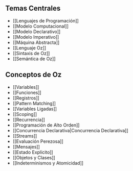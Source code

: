 ## Temas Centrales

- [[Lenguajes de Programación]]
- [[Modelo Computacional]]
- [[Modelo Declarativo]]
- [[Modelo Imperativo]]
- [[Máquina Abstracta]]
- [[Lenguaje Oz]]
- [[Sintaxis de Oz]]
- [[Semántica de Oz]]

## Conceptos de Oz

- [[Variables]]
- [[Funciones]]
- [[Registros]]
- [[Pattern Matching]]
- [[Variables Ligadas]]
- [[Scoping]]
- [[Recurrencia]]
- [[Programación de Alto Orden]]
- [[Concurrencia Declarativa|Concurrencia Declarativa]]
- [[Streams]]
- [[Evaluación Perezosa]]
- [[Mensajes]]
- [[Estado Explícito]]
- [[Objetos y Clases]]
- [[Indeterminismos y Atomicidad]]
